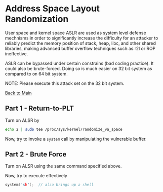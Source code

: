 # Address Space Layout Randomization

User space and kernel space ASLR are used as system level defense mechnisms in order to significantly increase the difficulty for an attacker to reliably predict the memory position of stack, heap, libc, and other shared libraries, making advanced buffer overflow techniques such as r2l or ROP ineffective.

ASLR can be bypassed under certain constrains (bad coding practice). It could also be brute-forced. Doing so is much easier on 32 bit system as compared to on 64 bit system.

NOTE: Please execute this attack set on the 32 bit system. 

[Back to Main](../README.md)

## Part 1 - Return-to-PLT

Turn on ALSR by

```bash
echo 2 | sudo tee /proc/sys/kernel/randomize_va_space
```

Now, try to invoke a `system` call by manipulating the vulnerable buffer.

## Part 2 - Brute Force

Turn on ALSR using the same command specified above.

Now, try to execute effectively

```c
system('sh');  // also brings up a shell
```
